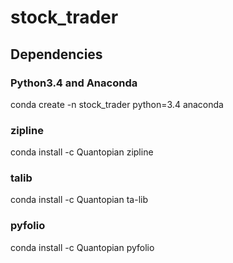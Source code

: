 # stock_trader

## Dependencies

### Python3.4 and Anaconda
conda create -n stock_trader python=3.4 anaconda

### zipline
conda install -c Quantopian zipline

### talib
conda install -c Quantopian ta-lib

### pyfolio
conda install -c Quantopian pyfolio
